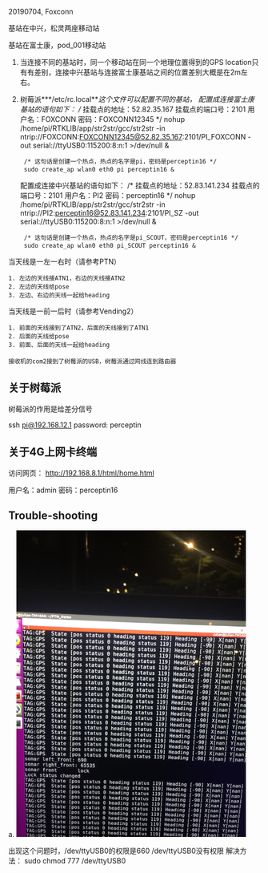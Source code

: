 
20190704, Foxconn

基站在中兴，松灵两座移动站

基站在富士康，pod_001移动站


1. 当连接不同的基站时，同一个移动站在同一个地理位置得到的GPS location只有有差别，连接中兴基站与连接富士康基站之间的位置差别大概是在2m左右。
2. 树莓派***/etc/rc.local***这个文件可以配置不同的基站，
    配置成连接富士康基站的语句如下：
        /*
          挂载点的地址：52.82.35.167
          挂载点的端口号：2101
          用户名：FOXCONN
          密码：FOXCONN12345
        */
        nohup /home/pi/RTKLIB/app/str2str/gcc/str2str -in ntrip://FOXCONN:FOXCONN12345@52.82.35.167:2101/PI_FOXCONN -out serial://ttyUSB0:115200:8:n:1 >/dev/null &

        /* 这句话是创建一个热点，热点的名字是pi，密码是perceptin16 */
        sudo create_ap wlan0 eth0 pi perceptin16 &
    配置成连接中兴基站的语句如下：
        /*
          挂载点的地址：52.83.141.234
          挂载点的端口号：2101
          用户名：PI2
          密码：perceptin16
        */
        nohup /home/pi/RTKLIB/app/str2str/gcc/str2str -in ntrip://PI2:perceptin16@52.83.141.234:2101/PI_SZ -out serial://ttyUSB0:115200:8:n:1 >/dev/null &

        /* 这句话是创建一个热点，热点的名字是pi_SCOUT，密码是perceptin16 */
        sudo create_ap wlan0 eth0 pi_SCOUT perceptin16 &



当天线是一左一右时（请参考PTN）

    1. 左边的天线接ATN1，右边的天线接ATN2
    2. 左边的天线给pose
    3. 左边、右边的天线一起给heading




当天线是一前一后时（请参考Vending2）

    1. 前面的天线接到了ATN2，后面的天线接到了ATN1
    2. 后面的天线给pose
    3. 前面、后面的天线一起给heading

    接收机的com2接到了树莓派的USB，树莓派通过网线连到路由器

## 关于树莓派

树莓派的作用是给差分信号

ssh pi@192.168.12.1
password: perceptin

## 关于4G上网卡终端

访问网页：
http://192.168.8.1/html/home.html

用户名：admin
密码：perceptin16

## Trouble-shooting
a. 
<img src="images/gps_error_usb_permission.jpg" alt="drawing" width="459" height="612"/>

出现这个问题时，/dev/ttyUSB0的权限是660
/dev/ttyUSB0没有权限
解决方法：
  sudo chmod 777 /dev/ttyUSB0
